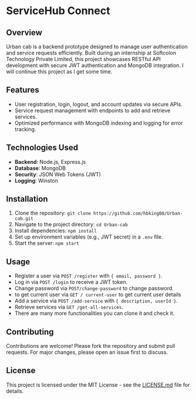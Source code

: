 # ServiceHub Connect

## Overview
Urban cab is a backend prototype designed to manage user authentication and service requests efficiently. Built during an internship at Softcolon Technology Private Limited, this project showcases RESTful API development with secure JWT authentication and MongoDB integration.
I will continue this project as I get some time.

## Features
- User registration, login, logout, and account updates via secure APIs.
- Service request management with endpoints to add and retrieve services.
- Optimized performance with MongoDB indexing and logging for error tracking.

## Technologies Used
- **Backend**: Node.js, Express.js
- **Database**: MongoDB
- **Security**: JSON Web Tokens (JWT)
- **Logging**: Winston

## Installation
1. Clone the repository: `git clone https://github.com/hbking00/Urban-cab.git`
2. Navigate to the project directory: `cd Urban-cab`
3. Install dependencies: `npm install`
4. Set up environment variables (e.g., JWT secret) in a `.env` file.
5. Start the server: `npm start`

## Usage
- Register a user via `POST /register` with `{ email, password }`.
- Log in via `POST /login` to receive a JWT token.
- Change password via `POST/change-password` to change password.
- to get current user via `GET / current-user` to get current user details 
- Add a service via `POST /add-service` with `{ description, userId }`.
- Retrieve services via `GET /get-all-services`.
- There are many more functionalities  you can clone it and check it. 

## Contributing
Contributions are welcome! Please fork the repository and submit pull requests. For major changes, please open an issue first to discuss.

## License
This project is licensed under the MIT License - see the [LICENSE.md](LICENSE.md) file for details.
